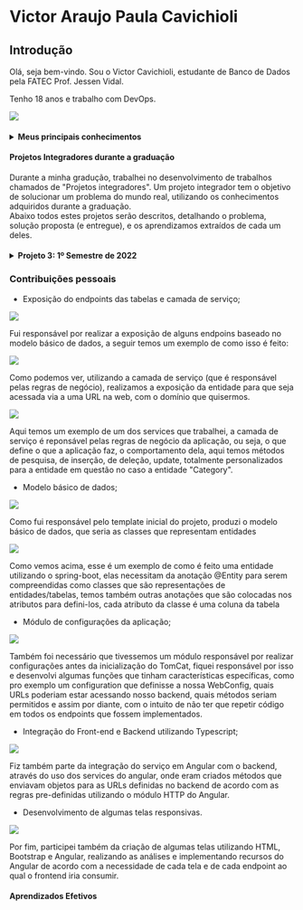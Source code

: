 # Victor Araujo Paula Cavichioli

## Introdução

Olá, seja bem-vindo. Sou o Victor Cavichioli, estudante de Banco de Dados pela FATEC Prof. Jessen Vidal. 

Tenho 18 anos e trabalho com DevOps. <br/>

<img src="https://avatars.githubusercontent.com/u/79488234?v=4"/>

<h4><details>
<summary>Meus principais conhecimentos</summary>

#### Python

Python foi a primeiras linguagem que estudei, no primeiro semestre da graduação. Hoje como DevOps minhas principais atribuições são utilizando python, pela Fatec também
já fiz um projeto em Python de um assistente virtual, no meu trabalho utilizamos Python para integrar outros serviços, realizar operações de verificação no cluster e
no Banco de Dados

#### Java
Java foi a terceira linguagem de programação que aprendi, antes de trabalhar com Python eu trabalhei uma pouco na parte de Billing, e muitos dos serviços são feitos
em Java utilizando Spring Boot, juntando isso com os APIs na Fatec que foram em Java, agrego muito valor quando estamos falando em Java e principalmente REST APIs

</details></h4>

#### Projetos Integradores durante a graduação 
Durante a minha gradução, trabalhei no desenvolvimento de trabalhos chamados de "Projetos integradores". Um projeto integrador tem o objetivo de solucionar um problema do mundo real, utilizando os conhecimentos adquiridos durante a graduação.<br/>
Abaixo todos estes projetos serão descritos, detalhando o problema, solução proposta (e entregue), e os aprendizamos extraídos de cada um deles.

<h4><details>
<summary>Projeto 3: 1º Semestre de 2022</summary>

### Parceiro Acadêmico
MidAll

### Visão do Projeto

A empresa MidAll situada no Parque Tecnológico de São José dos Campos, propôs o seguinte desafio baseado na metodologia ágil Scrum. "Temos um problema para criação de promoções em um Ecommerce. Precisamos de uma solução inteligente onde, as mecânicas das promoções sejam feitas de forma flexível e de rápida atualização no sistema".

### Tecnologias adotadas na solução

### Banco de Dados: Microsoft SQL Server
Como requisitado pela Fatec, utilizamos um banco de dados relacional para armazenar o conteúdo das tabelas, como a escolha do BD era opcional optamos por utilizar
o Microsoft SQL Server

### Back-end: Java e Spring Boot
Para relização da API utilizamos a linguagem Java (Outro requisito Fatec) e o framework rest Spring Boot 

### Front-end: Angular, CSS, Bootstrap
Para construção da nos interface utilizamos o Angular, por alguns motivos, ele é um framework typescript, que é uma linguagem de progamação semelhante o Java e ao mesmo tempo tendo as caracteríticas do javascript, também utilizamos o Angular pois uma das dores do cliente era atualização simultânea de dados, o que podemos fazer facilmente com Angular utilizando o recurso two-way data binding.

### Ferramentas: IntelliJ IDEA, Visual Studio Code, GitHub e Figma
</details></h4>

### Contribuições pessoais

- Exposição do endpoints das tabelas e camada de serviço;

<img src="https://github.com/VictorCavichioli/bertoti/blob/main/metodologia/image-meto/resources.png"/>


Fui responsável por realizar a exposição de alguns endpoins baseado no modelo básico de dados, a seguir temos um exemplo de como isso é feito:

<img src="https://github.com/VictorCavichioli/bertoti/blob/main/metodologia/image-meto/resourcesMethods.png"/> 


Como podemos ver, utilizando a camada de serviço (que é responsável pelas regras de negócio), realizamos a exposição da entidade para que seja acessada via
a uma URL na web, com o domínio que quisermos.


<img src="https://github.com/VictorCavichioli/bertoti/blob/main/metodologia/image-meto/serviceExemplo.png"/>

Aqui temos um exemplo de um dos services que trabalhei, a camada de serviço é reponsável pelas regras de negócio da aplicação, ou seja, o que define o que 
a aplicação faz, o comportamento dela, aqui temos métodos de pesquisa, de inserção, de deleção, update, totalmente personalizados para a entidade em questão
no caso a entidade "Category".


- Modelo básico de dados;

<img src="https://github.com/VictorCavichioli/bertoti/blob/main/metodologia/image-meto/domain.png"/>

Como fui responsável pelo template inicial do projeto, produzi o modelo básico de dados, que seria as classes que representam entidades


<img src="https://github.com/VictorCavichioli/bertoti/blob/main/metodologia/image-meto/domainExemplo.png"/> 

Como vemos acima, esse é um exemplo de como é feito uma entidade utilizando o spring-boot, elas necessitam da anotação @Entity para serem compreendidas como
classes que são representações de entidades/tabelas, temos também outras anotações que são colocadas nos atributos para defini-los, cada atributo da classe é
uma coluna da tabela


- Módulo de configurações da aplicação;

<img src="https://github.com/VictorCavichioli/bertoti/blob/main/metodologia/image-meto/config-module.png"/>

Também foi necessário que tivessemos um módulo responsável por realizar configurações antes da inicialização do TomCat, fiquei responsável por isso e desenvolvi algumas funções que tinham características específicas, como pro exemplo um configuration que definisse a nossa WebConfig, quais URLs poderiam estar acessando nosso backend, quais métodos seriam permitidos e assim por diante, com o intuito de não ter que repetir código em todos os endpoints que fossem implementados.


- Integração do Front-end e Backend utilizando Typescript;

<img src="https://github.com/VictorCavichioli/bertoti/blob/main/metodologia/image-meto/service-front.png"/> 

Fiz também parte da integração do serviço em Angular com o backend, através do uso dos services do angular, onde eram criados métodos que enviavam objetos para as URLs definidas no backend de acordo com as regras pre-definidas utilizando o módulo HTTP do Angular.


- Desenvolvimento de algumas telas responsivas.

<img src="https://github.com/VictorCavichioli/bertoti/blob/main/metodologia/image-meto/html.png"/> 

Por fim, participei também da criação de algumas telas utilizando HTML, Bootstrap e Angular, realizando as análises e implementando recursos do Angular de acordo com a necessidade de cada tela e de cada endpoint ao qual o frontend iria consumir.

#### Aprendizados Efetivos 

